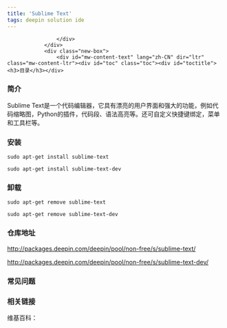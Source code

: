 ```yaml
---
title: 'Sublime Text'
tags: deepin solution ide
---
```


<section>
                <div class="before">
                    <div class="other">

                    </div>
                </div>
                <div class="new-box">
                    <div id="mw-content-text" lang="zh-CN" dir="ltr" class="mw-content-ltr"><div id="toc" class="toc"><div id="toctitle"><h3>目录</h3></div>

</div>

<h3><span class="mw-headline" id=".E7.AE.80.E4.BB.8B">简介</span></h3>
<p>Sublime Text是一个代码编辑器，它具有漂亮的用户界面和强大的功能，例如代码缩略图，Python的插件，代码段、语法高亮等。还可自定义快捷键绑定，菜单和工具栏等。</p>
<h3><span class="mw-headline" id=".E5.AE.89.E8.A3.85">安装</span></h3>
<p><code>sudo apt-get install sublime-text</code></p>
<p><code>sudo apt-get install sublime-text-dev</code></p>
<h3><span class="mw-headline" id=".E5.8D.B8.E8.BD.BD">卸载</span></h3>
<p><code>sudo apt-get remove sublime-text</code></p>
<p><code>sudo apt-get remove sublime-text-dev</code></p>
<h3><span class="mw-headline" id=".E4.BB.93.E5.BA.93.E5.9C.B0.E5.9D.80">仓库地址</span></h3>
<p><a rel="nofollow" class="external text" href="http://packages.deepin.com/deepin/pool/non-free/s/sublime-text/"></a><a href="http://packages.deepin.com/deepin/pool/non-free/s/sublime-text/">http://packages.deepin.com/deepin/pool/non-free/s/sublime-text/</a><a rel="nofollow" class="external text" href="http://packages.deepin.com/deepin/pool/non-free/s/sublime-text/"></a></p>
<p><a rel="nofollow" class="external text" href="http://packages.deepin.com/deepin/pool/non-free/s/sublime-text-dev/"></a><a href="http://packages.deepin.com/deepin/pool/non-free/s/sublime-text-dev/">http://packages.deepin.com/deepin/pool/non-free/s/sublime-text-dev/</a><a rel="nofollow" class="external text" href="http://packages.deepin.com/deepin/pool/non-free/s/sublime-text-dev/"></a></p>
<h3><span class="mw-headline" id=".E5.B8.B8.E8.A7.81.E9.97.AE.E9.A2.98">常见问题</span></h3>
<h3><span class="mw-headline" id=".E7.9B.B8.E5.85.B3.E9.93.BE.E6.8E.A5">相关链接</span></h3>
<p>维基百科：</p>

<!-- 
NewPP limit report
Cached time: 20190904002539
Cache expiry: 86400
Dynamic content: false
CPU time usage: 0.004 seconds
Real time usage: 0.002 seconds
Preprocessor visited node count: 1/1000000
Preprocessor generated node count: 4/1000000
Post‐expand include size: 0/2097152 bytes
Template argument size: 0/2097152 bytes
Highest expansion depth: 1/40
Expensive parser function count: 0/100
-->

<!-- 
Transclusion expansion time report (%,ms,calls,template)
100.00%    0.000      1 - -total
-->

<!-- Saved in parser cache with key mediawiki:pcache:idhash:225-0!*!*!!zh-cn!*!* and timestamp 20190904002539 and revision id 429
 -->
</div>                </div>
            </section>